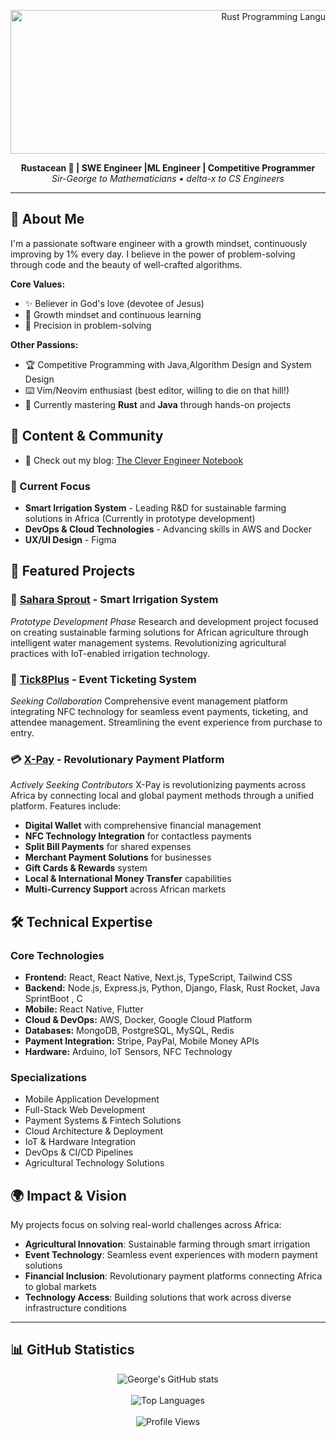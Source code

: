 <p align="center">
  <img src="https://github.com/sir-george2500/custome_images/blob/main/images/master.png" style="width: 850px; height: 230px;" alt="Rust Programming Language">
</p>

<p align="center">
  <strong>Rustacean 🦀 | SWE Engineer |ML Engineer | Competitive Programmer</strong><br>
  <em>Sir-George to Mathematicians • delta-x to CS Engineers</em>
</p>

---

## 🚀 About Me

I'm a passionate software engineer with a growth mindset, continuously improving by 1% every day. I believe in the power of problem-solving through code and the beauty of well-crafted algorithms.

**Core Values:**
- ✨ Believer in God's love (devotee of Jesus)
- 🧠 Growth mindset and continuous learning
- 🎯 Precision in problem-solving

**Other Passions:**
- 🏆 Competitive Programming with Java,Algorithm Design and System Design 
- ⌨️ Vim/Neovim enthusiast (best editor, willing to die on that hill!)
- 🌱 Currently mastering **Rust** and **Java** through hands-on projects

## 📝 Content & Community

- 📖 Check out my blog: [The Clever Engineer Notebook](https://cleverengineer.substack.com/)


### 🔬 Current Focus
- **Smart Irrigation System** - Leading R&D for sustainable farming solutions in Africa (Currently in prototype development)
- **DevOps & Cloud Technologies** - Advancing skills in AWS and Docker
- **UX/UI Design** - Figma 

## 💼 Featured Projects

### 🌱 [Sahara Sprout](https://saharasprout.com) - Smart Irrigation System
*Prototype Development Phase*
Research and development project focused on creating sustainable farming solutions for African agriculture through intelligent water management systems. Revolutionizing agricultural practices with IoT-enabled irrigation technology.

### 🎫 [Tick8Plus](https://tick8plus.com) - Event Ticketing System
*Seeking Collaboration*
Comprehensive event management platform integrating NFC technology for seamless event payments, ticketing, and attendee management. Streamlining the event experience from purchase to entry.

### 💳 [X-Pay](https://xpay-bits.com) - Revolutionary Payment Platform
*Actively Seeking Contributors*
X-Pay is revolutionizing payments across Africa by connecting local and global payment methods through a unified platform. Features include:
- **Digital Wallet** with comprehensive financial management
- **NFC Technology Integration** for contactless payments
- **Split Bill Payments** for shared expenses
- **Merchant Payment Solutions** for businesses
- **Gift Cards & Rewards** system
- **Local & International Money Transfer** capabilities
- **Multi-Currency Support** across African markets

## 🛠️ Technical Expertise

### **Core Technologies**
- **Frontend:** React, React Native, Next.js, TypeScript, Tailwind CSS
- **Backend:** Node.js, Express.js, Python, Django, Flask, Rust Rocket, Java SprintBoot , C
- **Mobile:** React Native, Flutter
- **Cloud & DevOps:** AWS, Docker, Google Cloud Platform
- **Databases:** MongoDB, PostgreSQL, MySQL, Redis
- **Payment Integration:** Stripe, PayPal, Mobile Money APIs
- **Hardware:** Arduino, IoT Sensors, NFC Technology

### **Specializations**
- Mobile Application Development
- Full-Stack Web Development
- Payment Systems & Fintech Solutions
- Cloud Architecture & Deployment
- IoT & Hardware Integration
- DevOps & CI/CD Pipelines
- Agricultural Technology Solutions

## 🌍 Impact & Vision

My projects focus on solving real-world challenges across Africa:
- **Agricultural Innovation**: Sustainable farming through smart irrigation
- **Event Technology**: Seamless event experiences with modern payment solutions
- **Financial Inclusion**: Revolutionary payment platforms connecting Africa to global markets
- **Technology Access**: Building solutions that work across diverse infrastructure conditions

---

## 📊 GitHub Statistics

<p align="center">
  <img src="https://github-readme-stats.vercel.app/api?username=sir-george2500&show_icons=true&theme=radical&hide_border=true" alt="George's GitHub stats" />
  <br><br>
  <img src="https://github-readme-stats.vercel.app/api/top-langs/?username=sir-george2500&layout=compact&theme=radical&hide_border=true" alt="Top Languages" />
  <br><br>
  <img src="https://komarev.com/ghpvc/?username=sir-george2500&label=Profile%20views&color=0e75b6&style=flat" alt="Profile Views" />
</p>
